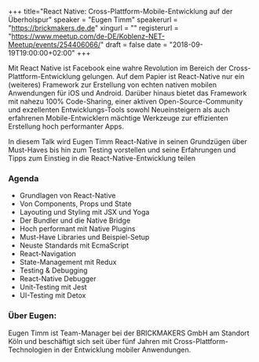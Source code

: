 +++
title="React Native: Cross-Plattform-Mobile-Entwicklung auf der Überholspur"
speaker = "Eugen Timm"
speakerurl = "https://brickmakers.de.de"
xingurl = ""
registerurl = "https://www.meetup.com/de-DE/Koblenz-NET-Meetup/events/254406066/"
draft = false
date = "2018-09-19T19:00:00+02:00"
+++

Mit React Native ist Facebook eine wahre Revolution im Bereich der Cross-Plattform-Entwicklung gelungen. Auf dem Papier ist React-Native nur ein (weiteres) Framework zur Erstellung von echten nativen mobilen Anwendungen für iOS und Android. Darüber hinaus bietet das Framework mit nahezu 100% Code-Sharing, einer aktiven Open-Source-Community und exzellenten Entwicklungs-Tools sowohl Neueinsteigern als auch erfahrenen Mobile-Entwicklern mächtige Werkzeuge zur effizienten Erstellung hoch performanter Apps.

In diesem Talk wird Eugen Timm React-Native in seinen Grundzügen über Must-Haves bis hin zum Testing vorstellen und seine Erfahrungen und Tipps zum Einstieg in die React-Native-Entwicklung teilen


### Agenda
- Grundlagen von React-Native
- Von Components, Props und State
- Layouting und Styling mit JSX und Yoga
- Der Bundler und die Native Bridge
- Hoch performant mit Native Plugins
- Must-Have Libraries und Beispiel-Setup
- Neuste Standards mit EcmaScript
- React-Navigation
- State-Management mit Redux
- Testing & Debugging
- React-Native Debugger
- Unit-Testing mit Jest
- UI-Testing mit Detox

### Über Eugen:

Eugen Timm ist Team-Manager bei der BRICKMAKERS GmbH am Standort Köln und beschäftigt sich seit über fünf Jahren mit Cross-Plattform-Technologien in der Entwicklung mobiler Anwendungen.